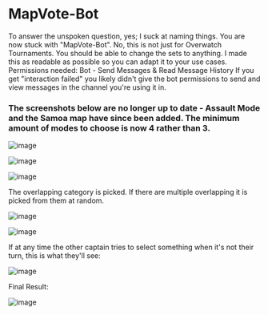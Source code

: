 # MapVote-Bot
To answer the unspoken question, yes; I suck at naming things. You are now stuck with "MapVote-Bot". No, this is not just for Overwatch Tournaments. You should be able to change the sets to anything. I made this as readable as possible so you can adapt it to your use cases.
Permissions needed: Bot - Send Messages & Read Message History
If you get "interaction failed" you likely didn't give the bot permissions to send and view messages in the channel you're using it in.

### The screenshots below are no longer up to date - Assault Mode and the Samoa map have since been added. The minimum amount of modes to choose is now 4 rather than 3.

![image](https://github.com/Loki-101/MapVote-Bot/assets/59907407/8b117fee-1cce-41c1-9eac-e3e2a15a0379)

![image](https://github.com/Loki-101/MapVote-Bot/assets/59907407/622cf0ea-f051-4bd4-9df8-920c851b6b0d)

![image](https://github.com/Loki-101/MapVote-Bot/assets/59907407/0e6a26ca-6ee4-4c26-9c13-2fa9afcb80c0)

The overlapping category is picked. If there are multiple overlapping it is picked from them at random.

![image](https://github.com/Loki-101/MapVote-Bot/assets/59907407/d77cfd4c-31a7-4eda-b01c-6162bb414c44)

![image](https://github.com/Loki-101/MapVote-Bot/assets/59907407/07624fb8-d433-449c-bef7-f55ab3af4990)

If at any time the other captain tries to select something when it's not their turn, this is what they'll see:

![image](https://github.com/Loki-101/MapVote-Bot/assets/59907407/64c8f1b9-4bc7-42f3-b823-cfd208ef3e0d)

Final Result:

![image](https://github.com/Loki-101/MapVote-Bot/assets/59907407/7096e576-4033-48ff-aeda-e3b4f99378b8)
